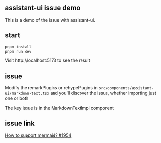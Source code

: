 ## assistant-ui issue demo

This is a demo of the issue with assistant-ui.

## start

```bash
pnpm install
pnpm run dev
```

Visit http://localhost:5173 to see the result

## issue

Modify the remarkPlugins or rehypePlugins in `src/components/assistant-ui/markdown-text.tsx` and you'll discover the issue, whether importing just one or both

The key issue is in the MarkdownTextImpl component

## issue link

[How to support mermaid? #1954](https://github.com/assistant-ui/assistant-ui/issues/1954)
